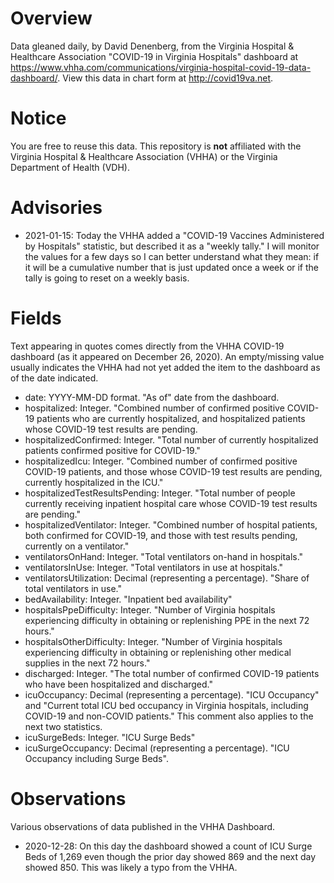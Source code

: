 # Overview

Data gleaned daily, by David Denenberg, from the Virginia Hospital & Healthcare Association "COVID-19 in Virginia Hospitals" dashboard at https://www.vhha.com/communications/virginia-hospital-covid-19-data-dashboard/. View this data in chart form at http://covid19va.net.

# Notice

You are free to reuse this data.  This repository is **not** affiliated with the Virginia Hospital & Healthcare Association (VHHA) or the Virginia Department of Health (VDH).

# Advisories

- 2021-01-15: Today the VHHA added a "COVID-19 Vaccines Administered by Hospitals" statistic, but described it as a "weekly tally."  I will monitor the values for a few days so I can better understand what they mean: if it will be a cumulative number that is just updated once a week or if the tally is going to reset on a weekly basis.  

# Fields
Text appearing in quotes comes directly from the VHHA COVID-19 dashboard (as it appeared on December 26, 2020).  An empty/missing value usually indicates the VHHA had not yet added the item to the dashboard as of the date indicated. 

- date: YYYY-MM-DD format.  "As of" date from the dashboard.
- hospitalized: Integer. "Combined number of confirmed positive COVID-19 patients who are currently hospitalized, and hospitalized patients whose COVID-19 test results are pending.
- hospitalizedConfirmed: Integer. "Total number of currently hospitalized patients confirmed positive for COVID-19."
- hospitalizedIcu: Integer. "Combined number of confirmed positive COVID-19 patients, and those whose COVID-19 test results are pending, currently hospitalized in the ICU."
- hospitalizedTestResultsPending: Integer. "Total number of people currently receiving inpatient hospital care whose COVID-19 test results are pending."
- hospitalizedVentilator: Integer. "Combined number of hospital patients, both confirmed for COVID-19, and those with test results pending, currently on a ventilator."
- ventilatorsOnHand: Integer. "Total ventilators on-hand in hospitals."
- ventilatorsInUse: Integer. "Total ventilators in use at hospitals."
- ventilatorsUtilization: Decimal (representing a percentage).  "Share of total ventilators in use."
- bedAvailability: Integer. "Inpatient bed availability"
- hospitalsPpeDifficulty: Integer. "Number of Virginia hospitals experiencing difficulty in obtaining or replenishing PPE in the next 72 hours."
- hospitalsOtherDifficulty: Integer. "Number of Virginia hospitals experiencing difficulty in obtaining or replenishing other medical supplies in the next 72 hours."
- discharged: Integer. "The total number of confirmed COVID-19 patients who have been hospitalized and discharged."
- icuOccupancy: Decimal (representing a percentage). "ICU Occupancy" and "Current total ICU bed occupancy in Virginia hospitals, including COVID-19 and non-COVID patients."  This comment also applies to the next two statistics.
- icuSurgeBeds: Integer. "ICU Surge Beds"
- icuSurgeOccupancy: Decimal (representing a percentage). "ICU Occupancy including Surge Beds". 

# Observations
Various observations of data published in the VHHA Dashboard.

- 2020-12-28: On this day the dashboard showed a count of ICU Surge Beds of 1,269 even though the prior day showed 869 and the next day showed 850.  This was likely a typo from the VHHA.